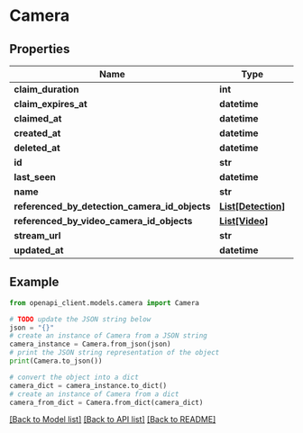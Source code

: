 # Camera


## Properties

Name | Type | Description | Notes
------------ | ------------- | ------------- | -------------
**claim_duration** | **int** |  | [optional] 
**claim_expires_at** | **datetime** |  | [optional] 
**claimed_at** | **datetime** |  | [optional] 
**created_at** | **datetime** |  | [optional] 
**deleted_at** | **datetime** |  | [optional] 
**id** | **str** |  | [optional] 
**last_seen** | **datetime** |  | [optional] 
**name** | **str** |  | [optional] 
**referenced_by_detection_camera_id_objects** | [**List[Detection]**](Detection.md) |  | [optional] 
**referenced_by_video_camera_id_objects** | [**List[Video]**](Video.md) |  | [optional] 
**stream_url** | **str** |  | [optional] 
**updated_at** | **datetime** |  | [optional] 

## Example

```python
from openapi_client.models.camera import Camera

# TODO update the JSON string below
json = "{}"
# create an instance of Camera from a JSON string
camera_instance = Camera.from_json(json)
# print the JSON string representation of the object
print(Camera.to_json())

# convert the object into a dict
camera_dict = camera_instance.to_dict()
# create an instance of Camera from a dict
camera_from_dict = Camera.from_dict(camera_dict)
```
[[Back to Model list]](../README.md#documentation-for-models) [[Back to API list]](../README.md#documentation-for-api-endpoints) [[Back to README]](../README.md)


